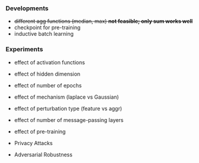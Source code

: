 ### Developments

- ~~different agg functions (median, max)  **not feasible; only sum works well**~~
- checkpoint for pre-training
- inductive batch learning

### Experiments

- effect of activation functions
- effect of hidden dimension
- effect of number of epochs
- effect of mechanism (laplace vs Gaussian)
- effect of perturbation type (feature vs aggr)
- effect of number of message-passing layers
- effect of pre-training

- Privacy Attacks
- Adversarial Robustness